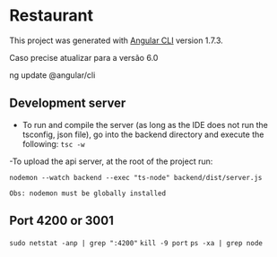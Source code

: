 # Restaurant

This project was generated with [Angular CLI](https://github.com/angular/angular-cli) version 1.7.3.

Caso precise atualizar para a versão 6.0

ng update @angular/cli

## Development server

- To run and compile the server (as long as the IDE does not run the tsconfig, json file), go into the backend directory and execute the following:
`tsc -w`

-To upload the api server, at the root of the project run:

`nodemon --watch backend --exec "ts-node" backend/dist/server.js` 

`Obs: nodemon must be globally installed` 


## Port 4200 or 3001
`sudo netstat -anp | grep ":4200"`
`kill -9 port`
`ps -xa | grep node `